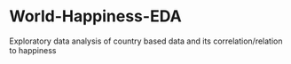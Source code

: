 # World-Happiness-EDA
Exploratory data analysis of country based data and its correlation/relation to happiness
